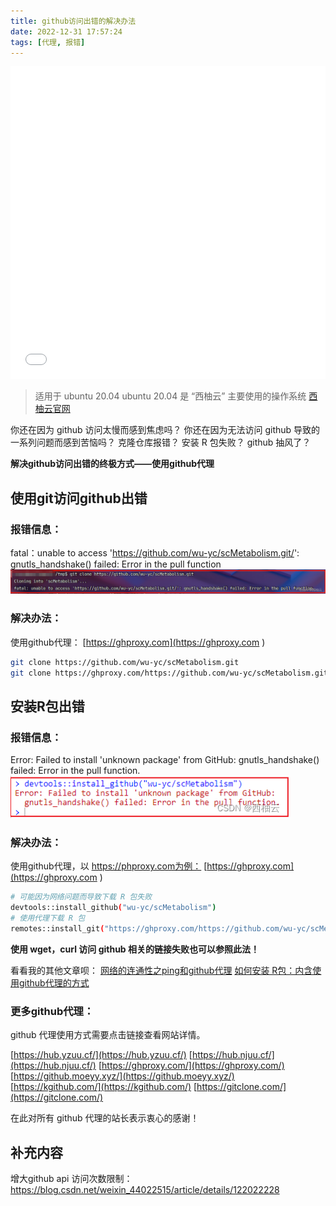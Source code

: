 ```yaml
---
title: github访问出错的解决办法
date: 2022-12-31 17:57:24
tags: [代理, 报错]
---
```


<iframe src="//player.bilibili.com/player.html?aid=390903031&bvid=BV1Hd4y1s7XC&cid=915054365&page=1"style="width:100%;height:500px;min-width:375px;min-height:200px" scrolling="no" border="0" frameborder="no" framespacing="0" allowfullscreen="true"> </iframe>

<!--more-->

>适用于 ubuntu 20.04
>ubuntu 20.04 是 “西柚云” 主要使用的操作系统 [西柚云官网](https://www.xiyoucloud.net/aff/VKRWMUHQ)

你还在因为 github 访问太慢而感到焦虑吗？
你还在因为无法访问 github 导致的一系列问题而感到苦恼吗？
克隆仓库报错？
安装 R 包失败？
github 抽风了？

**解决github访问出错的终极方式——使用github代理**

## 使用git访问github出错
### **报错信息：**

fatal：unable to access 'https://github.com/wu-yc/scMetabolism.git/': gnutls_handshake() failed: Error in the pull function
![在这里插入图片描述](github访问出错的解决办法/f581cc3dc3264f05ae5e60b06fc467c4.png)

### **解决办法：**

使用github代理：
[https://ghproxy.com](https://ghproxy.com 
) 

```bash
git clone https://github.com/wu-yc/scMetabolism.git
git clone https://ghproxy.com/https://github.com/wu-yc/scMetabolism.git
```

## 安装R包出错
### **报错信息：**

Error: Failed to install 'unknown package' from GitHub:
gnutls_handshake() failed: Error in the pull function.
![在这里插入图片描述](github访问出错的解决办法/4a44870deba845aba6e57b6c64be5883.png)

### **解决办法：**

使用github代理，以 https://phproxy.com为例：
[https://ghproxy.com](https://ghproxy.com 
) 

```bash
# 可能因为网络问题而导致下载 R 包失败
devtools::install_github("wu-yc/scMetabolism")
# 使用代理下载 R 包
remotes::install_git("https://ghproxy.com/https://github.com/wu-yc/scMetabolism.git")
```

**使用 wget，curl 访问 github 相关的链接失败也可以参照此法！**

看看我的其他文章呗：
[网络的连通性之ping和github代理](https://blog.csdn.net/weixin_64316191/article/details/128046805)
[如何安装 R包：内含使用github代理的方式](https://blog.csdn.net/weixin_64316191/article/details/127536791)

### 更多github代理：

github 代理使用方式需要点击链接查看网站详情。

[https://hub.yzuu.cf/](https://hub.yzuu.cf/)
[https://hub.njuu.cf/](https://hub.njuu.cf/)
[https://ghproxy.com/](https://ghproxy.com/)
[https://github.moeyy.xyz/](https://github.moeyy.xyz/)
[https://kgithub.com/](https://kgithub.com/)
[https://gitclone.com/](https://gitclone.com/)

在此对所有 github 代理的站长表示衷心的感谢！

## 补充内容

增大github api 访问次数限制：https://blog.csdn.net/weixin_44022515/article/details/122022228